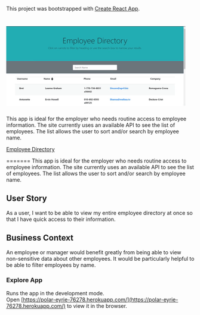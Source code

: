This project was bootstrapped with [Create React App](https://github.com/facebook/create-react-app).

![Employee Directory](public/EmployeeDirectoryDemo.gif)
=======
This app is ideal for the employer who needs routine access to employee information.  The site currently uses an available API to see the list of employees.  The list allows the user to sort and/or search by employee name.  

[Employee Directory](public/EmployeeDirectoryDemo.gif)

=======
This app is ideal for the employer who needs routine access to employee information.  The site currently uses an available API to see the list of employees.  The list allows the user to sort and/or search by employee name.  

## User Story

As a user, I want to be able to view my entire employee directory at once so that I have quick access to their information.

## Business Context
An employee or manager would benefit greatly from being able to view non-sensitive data about other employees. It would be particularly helpful to be able to filter employees by name.

### Explore App

Runs the app in the development mode.<br />
Open [https://polar-eyrie-76278.herokuapp.com/](https://polar-eyrie-76278.herokuapp.com/) to view it in the browser.
